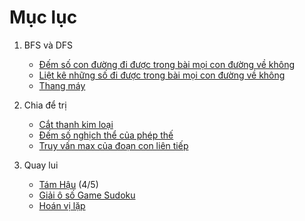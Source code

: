 # Mục lục

1. BFS và DFS
    * [Đếm số con đường đi được trong bài mọi con đường về không](https://github.com/annguyen-it/design-and-analysis-of-algorithms/blob/master/BFS_DFS/dem_so_con_duong_trong_bai_moi_con_duong_ve_khong.cpp)
    * [Liệt kê những số đi được trong bài mọi con đường về không](https://github.com/annguyen-it/design-and-analysis-of-algorithms/blob/master/BFS_DFS/liet_ke_nhung_so_di_duoc_trong_bai_moi_con_duong_ve_khong.cpp)
    * [Thang máy](https://github.com/annguyen-it/design-and-analysis-of-algorithms/blob/master/BFS_DFS/thang_may.cpp)


2. Chia để trị
    * [Cắt thanh kim loại](https://github.com/annguyen-it/design-and-analysis-of-algorithms/blob/master/Chia_de_tri/cat_thanh_kim_loai.cpp)
    * [Đếm số nghịch thể của phép thế](https://github.com/annguyen-it/design-and-analysis-of-algorithms/blob/master/Chia_de_tri/dem_so_nghich_the_cua_phep_the.cpp)
    * [Truy vấn max của đoạn con liên tiếp](https://github.com/annguyen-it/design-and-analysis-of-algorithms/blob/master/Chia_de_tri/truy_van_max_cua_doan_con_lien_tiep.cpp)

3. Quay lui
    * [Tám Hậu](https://github.com/annguyen-it/design-and-analysis-of-algorithms/blob/master/Quay_lui/tam_hau.cpp) (4/5)
    * [Giải ô số Game Sudoku](https://github.com/annguyen-it/design-and-analysis-of-algorithms/blob/master/Quay_lui/giai_o_so_game_sudoku.cpp)
    * [Hoán vị lặp](https://github.com/annguyen-it/design-and-analysis-of-algorithms/blob/master/Quay_lui/hoan_vi_lap.cpp)

